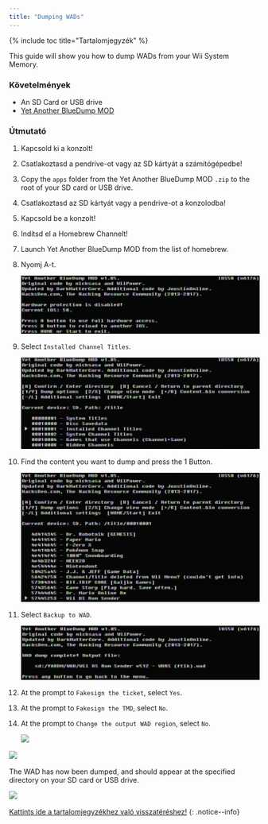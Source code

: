 ```yaml
---
title: "Dumping WADs"
---
```


{% include toc title="Tartalomjegyzék" %}

This guide will show you how to dump WADs from your Wii System Memory.

### Követelmények

+ An SD Card or USB drive
+ [Yet Another BlueDump MOD](https://oscwii.org/library/app/Yet-Another-BlueDump-Mod)

### Útmutató

1. Kapcsold ki a konzolt!
1. Csatlakoztasd a pendrive-ot vagy az SD kártyát a számítógépedbe!
1. Copy the `apps` folder from the Yet Another BlueDump MOD `.zip` to the root of your SD card or USB drive.
1. Csatlakoztasd az SD kártyát vagy a pendrive-ot a konzolodba!
1. Kapcsold be a konzolt!
1. Indítsd el a Homebrew Channelt!
1. Launch Yet Another BlueDump MOD from the list of homebrew.
1. Nyomj A-t.

    ![](/images/homebrew/DumpWADS/1.png)

1. Select `Installed Channel Titles`.

    ![](/images/homebrew/DumpWADS/2.png)

1. Find the content you want to dump and press the 1 Button.

    ![](/images/homebrew/DumpWADS/3.png)

1. Select `Backup to WAD`.

    ![](/images/homebrew/DumpWADS/4.png)

1. At the prompt to `Fakesign the ticket`, select `Yes`.
1. At the prompt to `Fakesign the TMD`, select `No`.
1. At the prompt to `Change the output WAD region`, select `No`.

    ![](/images/homebrew/DumpWADS/5.png)

![](/images/homebrew/DumpWADS/6.png)

The WAD has now been dumped, and should appear at the specified directory on your SD card or USB drive.

![](/images/homebrew/DumpWADS/7.png)

[Kattints ide a tartalomjegyzékhez való visszatéréshez!](site-navigation)
{: .notice--info}